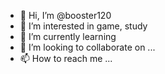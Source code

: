 - 👋 Hi, I’m @booster120
- 👀 I’m interested in game, study
- 🌱 I’m currently learning 
- 💞️ I’m looking to collaborate on ...
- 📫 How to reach me ...

<!---
booster120/booster120 is a ✨ special ✨ repository because its `README.md` (this file) appears on your GitHub profile.
You can click the Preview link to take a look at your changes.
--->
